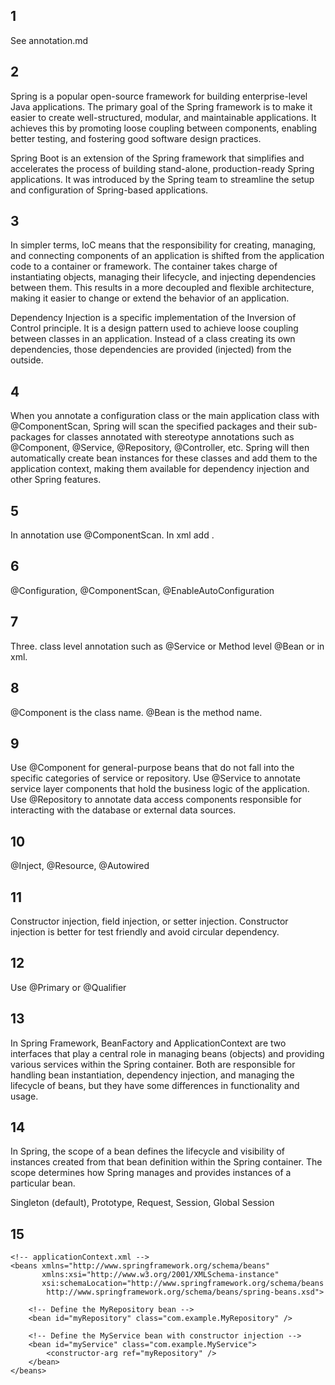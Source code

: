 ## 1
See annotation.md

## 2
Spring is a popular open-source framework for building enterprise-level Java applications. The primary goal of the Spring framework is to make it easier to create well-structured, modular, and maintainable applications. It achieves this by promoting loose coupling between components, enabling better testing, and fostering good software design practices. 

Spring Boot is an extension of the Spring framework that simplifies and accelerates the process of building stand-alone, production-ready Spring applications. It was introduced by the Spring team to streamline the setup and configuration of Spring-based applications.

## 3
In simpler terms, IoC means that the responsibility for creating, managing, and connecting components of an application is shifted from the application code to a container or framework. The container takes charge of instantiating objects, managing their lifecycle, and injecting dependencies between them. This results in a more decoupled and flexible architecture, making it easier to change or extend the behavior of an application.

Dependency Injection is a specific implementation of the Inversion of Control principle. It is a design pattern used to achieve loose coupling between classes in an application. Instead of a class creating its own dependencies, those dependencies are provided (injected) from the outside.

## 4
When you annotate a configuration class or the main application class with @ComponentScan, Spring will scan the specified packages and their sub-packages for classes annotated with stereotype annotations such as @Component, @Service, @Repository, @Controller, etc. Spring will then automatically create bean instances for these classes and add them to the application context, making them available for dependency injection and other Spring features.

## 5
In annotation use @ComponentScan.
In xml add <content>.

## 6
@Configuration, @ComponentScan, @EnableAutoConfiguration

## 7
Three. class level annotation such as @Service or Method level @Bean or in xml.

## 8
@Component is the class name.
@Bean is the method name.

## 9
Use @Component for general-purpose beans that do not fall into the specific categories of service or repository.
Use @Service to annotate service layer components that hold the business logic of the application.
Use @Repository to annotate data access components responsible for interacting with the database or external data sources.

## 10
@Inject, @Resource, @Autowired

## 11
Constructor injection, field injection, or setter injection.
Constructor injection is better for test friendly and avoid circular dependency.

## 12
Use @Primary or @Qualifier

## 13
In Spring Framework, BeanFactory and ApplicationContext are two interfaces that play a central role in managing beans (objects) and providing various services within the Spring container. Both are responsible for handling bean instantiation, dependency injection, and managing the lifecycle of beans, but they have some differences in functionality and usage.

## 14
In Spring, the scope of a bean defines the lifecycle and visibility of instances created from that bean definition within the Spring container. The scope determines how Spring manages and provides instances of a particular bean.

Singleton (default), Prototype, Request, Session, Global Session

## 15
```
<!-- applicationContext.xml -->
<beans xmlns="http://www.springframework.org/schema/beans"
       xmlns:xsi="http://www.w3.org/2001/XMLSchema-instance"
       xsi:schemaLocation="http://www.springframework.org/schema/beans
        http://www.springframework.org/schema/beans/spring-beans.xsd">

    <!-- Define the MyRepository bean -->
    <bean id="myRepository" class="com.example.MyRepository" />

    <!-- Define the MyService bean with constructor injection -->
    <bean id="myService" class="com.example.MyService">
        <constructor-arg ref="myRepository" />
    </bean>
</beans>
```